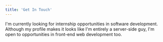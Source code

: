 ```yaml
---
title: 'Get In Touch'
---
```


I'm currently looking for internship opportunities in software development. Although my profile makes it looks like I'm entirely a server-side guy, I'm open to opportunities in front-end web development too.
